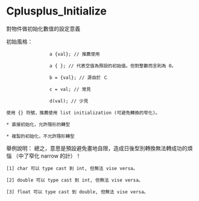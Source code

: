 # Cplusplus_Initialize
對物件做初始化數值的設定意義

初始風格：

                    a {val}; // 推薦使用
                    
                    a { }; // 代表空值為預設的初始值。但對整數而言則為 0。

                    b = {val}; // 源自於 Ｃ

                    c = val; // 常見

                    d(val); // 少見
>>>

    使用 {} 符號，推薦使用 list initialization (可避免轉換的窄化)。

>>>

    * 直接初始化，允許隱形的轉型

    * 複製的初始化，不允許隱形轉型


舉例說明：
總之，意思是預設避免畫地自限，造成日後型別轉換無法轉成功的煩惱 （中了窄化 narrow 的計）！

    [1] char 可以 type cast 到 int, 但無法 vise versa。

    [2] double 可以 type cast 到 int, 但無法 vise versa。

    [3] float 可以 type cast 到 double, 但無法 vise versa。




